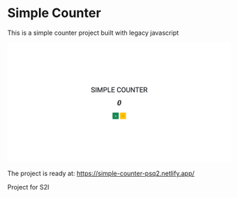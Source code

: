 # Simple Counter

<p>This is a simple counter project built with legacy javascript</p>
<img src="assets/images/Screenshot 2021-05-17 at 13-26-23 Simple Counter.png">
<p>The project is ready at: <a href="https://simple-counter-psq2.netlify.app/">https://simple-counter-psq2.netlify.app/</a></p>
<p>Project for S2I</p>